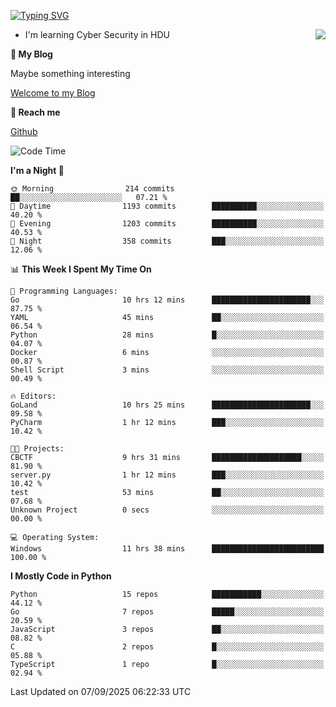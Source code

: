 [![Typing SVG](https://readme-typing-svg.herokuapp.com?font=Fira+Code&pause=1000&random=false&width=450&height=60&lines=Hello+%F0%9F%91%8B%F0%9F%8F%BB;I'm+JBNRZ)](https://git.io/typing-svg)

<a href="#">
  <img align="right" src="https://github-readme-stats.vercel.app/api?username=JBNRZ&show_icons=true&bg_color=15,f2f7fd,E0EAFC" />
</a>

- I'm learning Cyber Security in HDU

 **🌱 My Blog**

Maybe something interesting

[Welcome to my Blog](https://jbnrz.com.cn/)

 **💬 Reach me** 

[Github](https://github.com/JBNRZ)


<!--START_SECTION:waka-->
![Code Time](http://img.shields.io/badge/Code%20Time-1%2C398%20hrs%2040%20mins-blue)

**I'm a Night 🦉** 

```text
🌞 Morning                214 commits         ██░░░░░░░░░░░░░░░░░░░░░░░   07.21 % 
🌆 Daytime                1193 commits        ██████████░░░░░░░░░░░░░░░   40.20 % 
🌃 Evening                1203 commits        ██████████░░░░░░░░░░░░░░░   40.53 % 
🌙 Night                  358 commits         ███░░░░░░░░░░░░░░░░░░░░░░   12.06 % 
```


📊 **This Week I Spent My Time On** 

```text
💬 Programming Languages: 
Go                       10 hrs 12 mins      ██████████████████████░░░   87.75 % 
YAML                     45 mins             ██░░░░░░░░░░░░░░░░░░░░░░░   06.54 % 
Python                   28 mins             █░░░░░░░░░░░░░░░░░░░░░░░░   04.07 % 
Docker                   6 mins              ░░░░░░░░░░░░░░░░░░░░░░░░░   00.87 % 
Shell Script             3 mins              ░░░░░░░░░░░░░░░░░░░░░░░░░   00.49 % 

🔥 Editors: 
GoLand                   10 hrs 25 mins      ██████████████████████░░░   89.58 % 
PyCharm                  1 hr 12 mins        ███░░░░░░░░░░░░░░░░░░░░░░   10.42 % 

🐱‍💻 Projects: 
CBCTF                    9 hrs 31 mins       ████████████████████░░░░░   81.90 % 
server.py                1 hr 12 mins        ███░░░░░░░░░░░░░░░░░░░░░░   10.42 % 
test                     53 mins             ██░░░░░░░░░░░░░░░░░░░░░░░   07.68 % 
Unknown Project          0 secs              ░░░░░░░░░░░░░░░░░░░░░░░░░   00.00 % 

💻 Operating System: 
Windows                  11 hrs 38 mins      █████████████████████████   100.00 % 
```

**I Mostly Code in Python** 

```text
Python                   15 repos            ███████████░░░░░░░░░░░░░░   44.12 % 
Go                       7 repos             █████░░░░░░░░░░░░░░░░░░░░   20.59 % 
JavaScript               3 repos             ██░░░░░░░░░░░░░░░░░░░░░░░   08.82 % 
C                        2 repos             █░░░░░░░░░░░░░░░░░░░░░░░░   05.88 % 
TypeScript               1 repo              █░░░░░░░░░░░░░░░░░░░░░░░░   02.94 % 
```




 Last Updated on 07/09/2025 06:22:33 UTC
<!--END_SECTION:waka-->
